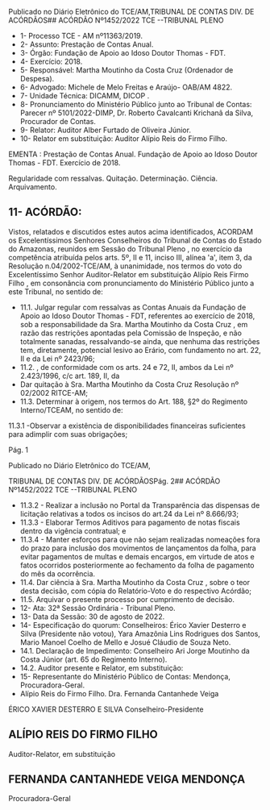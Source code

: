 Publicado  no  Diário  Eletrônico do TCE/AM,TRIBUNAL DE CONTAS DIV. DE ACÓRDÃOS## ACÓRDÃO Nº1452/2022  TCE --TRIBUNAL PLENO

- 1- Processo TCE - AM nº11363/2019.
- 2- Assunto: Prestação de Contas Anual.
- 3- Órgão: Fundação de Apoio ao Idoso Doutor Thomas - FDT.
- 4- Exercício: 2018.
- 5- Responsável: Martha Moutinho da Costa Cruz (Ordenador de Despesa).
- 6- Advogado: Michele de Melo Freitas e Araújo- OAB/AM 4822.
- 7- Unidade Técnica: DICAMM, DICOP .
- 8- Pronunciamento  do  Ministério  Público  junto  ao  Tribunal  de  Contas: Parecer  nº 5101/2022-DIMP, Dr. Roberto Cavalcanti Krichanã da Silva, Procurador de Contas.
- 9- Relator: Auditor Alber Furtado de Oliveira Júnior.
- 10-  Relator em substituição: Auditor Alípio Reis do Firmo Filho.

EMENTA : Prestação de Contas Anual. Fundação de Apoio ao Idoso Doutor Thomas - FDT. Exercício de 2018.

Regularidade com ressalvas. Quitação. Determinação. Ciência. Arquivamento.

## 11-  ACÓRDÃO:

Vistos, relatados e discutidos estes autos acima identificados, ACORDAM os Excelentíssimos Senhores Conselheiros do Tribunal de Contas do Estado do Amazonas, reunidos em Sessão do Tribunal Pleno , no exercício da competência atribuída pelos arts. 5º, II e 11, inciso III, alínea 'a', item 3, da Resolução n.04/2002-TCE/AM, à unanimidade, nos termos do voto do Excelentíssimo Senhor Auditor-Relator em substituição Alípio Reis Firmo  Filho ,  em  consonância com  pronunciamento  do  Ministério  Público  junto  a  este Tribunal, no sentido de:

- 11.1. Julgar regular com ressalvas as Contas Anuais da Fundação de Apoio ao Idoso Doutor Thomas - FDT, referentes ao exercício de 2018, sob a responsabilidade  da Sra.  Martha Moutinho da Costa Cruz ,  em  razão das restrições apontadas pela Comissão de Inspeção, e não totalmente sanadas, ressalvando-se ainda, que  nenhuma  das  restrições tem, diretamente, potencial lesivo ao Erário, com fundamento no art. 22, II e da Lei nº 2423/96;
- 11.2. , de conformidade com os arts. 24 e 72, II, ambos da Lei nº 2.423/1996, c/c art. 189, II, da
- Dar quitação à Sra. Martha Moutinho da Costa Cruz Resolução nº 02/2002 RITCE-AM;
- 11.3. Determinar à  origem,  nos  termos  do  Art.  188,  §2º  do  Regimento Interno/TCEAM, no sentido de:

11.3.1 -Observar a existência de disponibilidades financeiras suficientes para adimplir com suas obrigações;

Pág. 1

Publicado  no  Diário  Eletrônico do TCE/AM,

TRIBUNAL DE CONTAS DIV. DE ACÓRDÃOSPág. 2## ACÓRDÃO Nº1452/2022  TCE --TRIBUNAL PLENO

- 11.3.2 -  Realizar  a  inclusão  no  Portal  da  Transparência das dispensas de licitação relativas a todos os incisos do art.24 da Lei nº 8.666/93;
- 11.3.3 -  Elaborar  Termos  Aditivos  para  pagamento  de notas fiscais dentro da vigência contratual; e
- 11.3.4 -  Manter  esforços  para que não sejam realizadas nomeações fora do prazo para inclusão dos movimentos de  lançamentos  da  folha,  para  evitar  pagamentos  de multas  e  demais  encargos,  em  virtude  de  atos  e  fatos ocorridos posteriormente ao fechamento  da  folha de pagamento do mês da ocorrência.
- 11.4. Dar ciência à Sra. Martha Moutinho da Costa Cruz , sobre o teor desta decisão, com cópia do Relatório-Voto e do respectivo Acórdão;
- 11.5. Arquivar o presente processo por cumprimento de decisão.
- 12-  Ata: 32ª Sessão Ordinária - Tribunal Pleno.
- 13-  Data da Sessão: 30 de agosto de 2022.
- 14-  Especificação do quorum: Conselheiros: Érico Xavier Desterro e Silva (Presidente não votou), Yara Amazônia Lins Rodrigues dos Santos, Mario Manoel Coelho de Mello e Josué Cláudio de Souza Neto.
- 14.1. Declaração de Impedimento: Conselheiro Ari Jorge Moutinho da Costa Júnior (art. 65 do Regimento Interno).
- 14.2. Auditor presente e Relator, em substituição:
- 15-  Representante do Ministério Público de Contas: Mendonça, Procuradora-Geral.
- Alípio Reis do Firmo Filho. Dra. Fernanda Cantanhede Veiga

ÉRICO XAVIER DESTERRO E SILVA Conselheiro-Presidente

## ALÍPIO REIS DO FIRMO FILHO

Auditor-Relator, em substituição

## FERNANDA CANTANHEDE VEIGA MENDONÇA

Procuradora-Geral